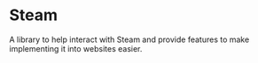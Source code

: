# Steam
A library to help interact with Steam and provide features to make implementing it into websites easier.

